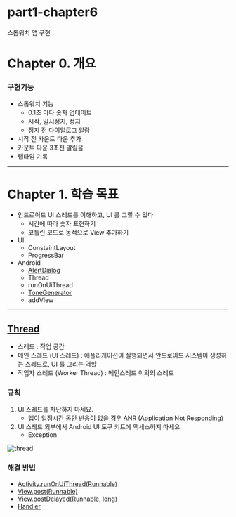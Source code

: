 # part1-chapter6
스톱워치 앱 구현

# Chapter 0. 개요

### 구현기능

- 스톱워치 기능
    - 0.1초 마다 숫자 업데이트
    - 시작, 일시정지, 정지
    - 정지 전 다이얼로그 알람
- 시작 전 카운트 다운 추가
- 카운트 다운 3초전 알림음
- 랩타임 기록

---

# Chapter 1. 학습 목표

- 안드로이드 UI 스레드를 이해하고, UI 를 그릴 수 있다
    - 시간에 따라 숫자 표현하기
    - 코틀린 코드로 동적으로 View 추가하기
- UI
    - ConstaintLayout
    - ProgressBar
- Android
    - [AlertDialog](https://developer.android.com/guide/topics/ui/dialogs?hl=ko)
    - Thread
    - runOnUiThread
    - [ToneGenerator](https://developer.android.com/reference/android/media/ToneGenerator)
    - addView

---

## [Thread](https://developer.android.com/guide/components/processes-and-threads?hl=ko#Threads)

- 스레드 : 작업 공간
- 메인 스레드 (UI 스레드) : 애플리케이션이 실행되면서 안드로이드 시스템이 생성하는 스레드로, UI 를 그리는 역할
- 작업자 스레드 (Worker Thread) : 메인스레드 이외의 스레드

### 규칙

1. UI 스레드를 차단하지 마세요.
    - 앱이 일정시간 동안 반응이 없을 경우 [ANR](https://developer.android.com/training/articles/perf-anr?hl=ko) (Application Not Responding)
2. UI 스레드 외부에서 Android UI 도구 키트에 액세스하지 마세요.
    - Exception
    
![thread](https://user-images.githubusercontent.com/24618293/198324676-b592f822-cd9d-40e7-a8cf-04a5e0e46dc1.png)


### 해결  방법

- [Activity.runOnUiThread(Runnable)](https://developer.android.com/reference/android/app/Activity?hl=ko#runOnUiThread(java.lang.Runnable))
- [View.post(Runnable)](https://developer.android.com/reference/android/view/View?hl=ko#post(java.lang.Runnable))
- [View.postDelayed(Runnable, long)](https://developer.android.com/reference/android/view/View?hl=ko#postDelayed(java.lang.Runnable,%20long))
- [Handler](https://developer.android.com/reference/android/os/Handler)
